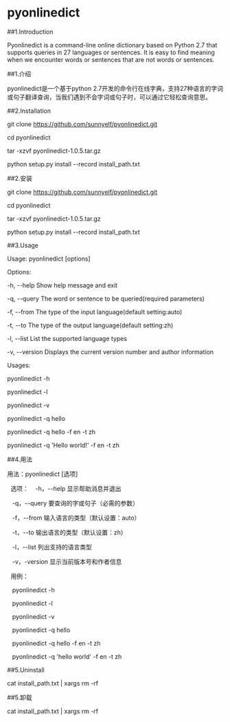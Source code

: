 # pyonlinedict

##1.Introduction

Pyonlinedict is a command-line online dictionary based on Python 2.7 that supports queries in 27 languages or sentences. It is easy to find meaning when we encounter words or sentences that are not words or sentences.

##1.介绍

pyonlinedict是一个基于python 2.7开发的命令行在线字典，支持27种语言的字词或句子翻译查询，当我们遇到不会字词或句子时，可以通过它轻松查询意思。

##2.Installation

git clone https://github.com/sunnyelf/pyonlinedict.git

cd pyonlinedict

tar -xzvf pyonlinedict-1.0.5.tar.gz

python setup.py install --record install_path.txt

##2.安装

git clone https://github.com/sunnyelf/pyonlinedict.git

cd pyonlinedict

tar -xzvf pyonlinedict-1.0.5.tar.gz

python setup.py install --record install_path.txt

##3.Usage

Usage: pyonlinedict [options]

 Options: 
 
  -h, --help          Show help message and exit
  
  -q, --query         The word or sentence to be queried(required parameters)
  
  -f, --from          The type of the input language(default setting:auto)
  
  -t, --to            The type of the output language(default setting:zh)
  
  -l, --list          List the supported language types
  
  -v, --version       Displays the current version number and author information

 Usages: 
 
  pyonlinedict -h
  
  pyonlinedict -l
  
  pyonlinedict -v
  
  pyonlinedict -q hello
  
  pyonlinedict -q hello -f en -t zh
  
  pyonlinedict -q 'Hello world!' -f en -t zh

##4.用法

用法：pyonlinedict [选项]

  选项：
   -h，--help         显示帮助消息并退出
   
   -q，--query        要查询的字或句子（必需的参数）
   
   -f，--from         输入语言的类型（默认设置：auto）
   
   -t，--to           输出语言的类型（默认设置：zh）
   
   -l，--list         列出支持的语言类型
   
   -v，-version       显示当前版本号和作者信息

  用例：
  
   pyonlinedict -h
   
   pyonlinedict -l
   
   pyonlinedict -v
   
   pyonlinedict -q hello
   
   pyonlinedict -q hello -f en -t zh
   
   pyonlinedict -q 'hello world' -f en -t zh

##5.Uninstall

cat install_path.txt | xargs rm -rf

##5.卸载

cat install_path.txt | xargs rm -rf
